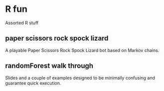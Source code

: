 # R fun
Assorted R stuff

## paper scissors rock spock lizard
A playable Paper Scissors Rock Spock Lizard bot based on Markov chains.

## randomForest walk through
Slides and a couple of examples designed to be minimally confusing and guarantee quick execution.

